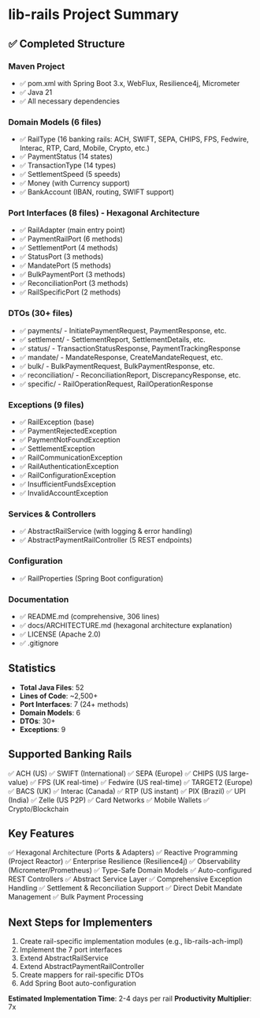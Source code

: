 # lib-rails Project Summary

## ✅ Completed Structure

### Maven Project
- ✅ pom.xml with Spring Boot 3.x, WebFlux, Resilience4j, Micrometer
- ✅ Java 21
- ✅ All necessary dependencies

### Domain Models (6 files)
- ✅ RailType (16 banking rails: ACH, SWIFT, SEPA, CHIPS, FPS, Fedwire, Interac, RTP, Card, Mobile, Crypto, etc.)
- ✅ PaymentStatus (14 states)
- ✅ TransactionType (14 types)
- ✅ SettlementSpeed (5 speeds)
- ✅ Money (with Currency support)
- ✅ BankAccount (IBAN, routing, SWIFT support)

### Port Interfaces (8 files) - Hexagonal Architecture
- ✅ RailAdapter (main entry point)
- ✅ PaymentRailPort (6 methods)
- ✅ SettlementPort (4 methods)
- ✅ StatusPort (3 methods)
- ✅ MandatePort (5 methods)
- ✅ BulkPaymentPort (3 methods)
- ✅ ReconciliationPort (3 methods)
- ✅ RailSpecificPort (2 methods)

### DTOs (30+ files)
- ✅ payments/ - InitiatePaymentRequest, PaymentResponse, etc.
- ✅ settlement/ - SettlementReport, SettlementDetails, etc.
- ✅ status/ - TransactionStatusResponse, PaymentTrackingResponse
- ✅ mandate/ - MandateResponse, CreateMandateRequest, etc.
- ✅ bulk/ - BulkPaymentRequest, BulkPaymentResponse, etc.
- ✅ reconciliation/ - ReconciliationReport, DiscrepancyResponse, etc.
- ✅ specific/ - RailOperationRequest, RailOperationResponse

### Exceptions (9 files)
- ✅ RailException (base)
- ✅ PaymentRejectedException
- ✅ PaymentNotFoundException
- ✅ SettlementException
- ✅ RailCommunicationException
- ✅ RailAuthenticationException
- ✅ RailConfigurationException
- ✅ InsufficientFundsException
- ✅ InvalidAccountException

### Services & Controllers
- ✅ AbstractRailService (with logging & error handling)
- ✅ AbstractPaymentRailController (5 REST endpoints)

### Configuration
- ✅ RailProperties (Spring Boot configuration)

### Documentation
- ✅ README.md (comprehensive, 306 lines)
- ✅ docs/ARCHITECTURE.md (hexagonal architecture explanation)
- ✅ LICENSE (Apache 2.0)
- ✅ .gitignore

## Statistics
- **Total Java Files**: 52
- **Lines of Code**: ~2,500+
- **Port Interfaces**: 7 (24+ methods)
- **Domain Models**: 6
- **DTOs**: 30+
- **Exceptions**: 9

## Supported Banking Rails
✅ ACH (US)
✅ SWIFT (International)
✅ SEPA (Europe)
✅ CHIPS (US large-value)
✅ FPS (UK real-time)
✅ Fedwire (US real-time)
✅ TARGET2 (Europe)
✅ BACS (UK)
✅ Interac (Canada)
✅ RTP (US instant)
✅ PIX (Brazil)
✅ UPI (India)
✅ Zelle (US P2P)
✅ Card Networks
✅ Mobile Wallets
✅ Crypto/Blockchain

## Key Features
✅ Hexagonal Architecture (Ports & Adapters)
✅ Reactive Programming (Project Reactor)
✅ Enterprise Resilience (Resilience4j)
✅ Observability (Micrometer/Prometheus)
✅ Type-Safe Domain Models
✅ Auto-configured REST Controllers
✅ Abstract Service Layer
✅ Comprehensive Exception Handling
✅ Settlement & Reconciliation Support
✅ Direct Debit Mandate Management
✅ Bulk Payment Processing

## Next Steps for Implementers
1. Create rail-specific implementation modules (e.g., lib-rails-ach-impl)
2. Implement the 7 port interfaces
3. Extend AbstractRailService
4. Extend AbstractPaymentRailController
5. Create mappers for rail-specific DTOs
6. Add Spring Boot auto-configuration

**Estimated Implementation Time**: 2-4 days per rail
**Productivity Multiplier**: 7x
